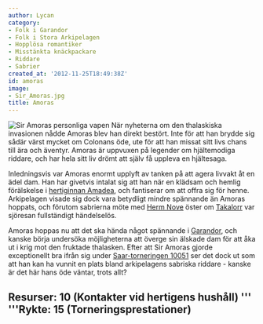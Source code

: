 ```yaml
---
author: Lycan
category:
- Folk i Garandor
- Folk i Stora Arkipelagen
- Hopplösa romantiker
- Misstänkta knäckpackare
- Riddare
- Sabrier
created_at: '2012-11-25T18:49:38Z'
id: amoras
image:
- Sir_Amoras.jpg
title: Amoras
---
```

![Sir Amoras personliga vapen] När nyheterna om den thalaskiska invasionen nådde Amoras blev han direkt bestört. Inte för att han brydde sig sådär värst mycket om Colonans öde, ute för att han missat sitt livs chans till ära och äventyr. Amoras är uppvuxen på legender om hjältemodiga riddare, och har hela sitt liv drömt att själv få uppleva en hjältesaga.

Inledningsvis var Amoras enormt upplyft av tanken på att agera livvakt åt en ädel dam. Han har givetvis intalat sig att han när en klädsam och hemlig förälskelse i [hertiginnan Amadea], och fantiserar om att offra sig för henne. Arkipelagen visade sig dock vara betydligt mindre spännande än Amoras hoppats, och förutom sabrierna möte med [Herm Nove] öster om [Takalorr] var sjöresan fullständigt händelselös.

Amoras hoppas nu att det ska hända något spännande i [Garandor], och kanske börja undersöka möjligheterna att överge sin älskade dam för att åka ut i krig mot den fruktade thalasken. Efter att Sir Amoras gjorde exceptionellt bra ifrån sig under [Saar-torneringen 10051] ser det dock ut som att han kan ha vunnit en plats bland arkipelagens sabriska riddare - kanske är det här hans öde väntar, trots allt?

## Resurser: 10 (Kontakter vid hertigens hushåll) '''  '''Rykte: 15 (Torneringsprestationer)

  [Sir Amoras personliga vapen]: Sir_Amoras.jpg "Sir Amoras personliga vapen"
  [hertiginnan Amadea]: Amadea_Helmason_av_Negaidh
  [Herm Nove]: Herm_Nove
  [Takalorr]: Takalorr
  [Garandor]: Garandor
  [Saar-torneringen 10051]: Saar-torneringen_10051